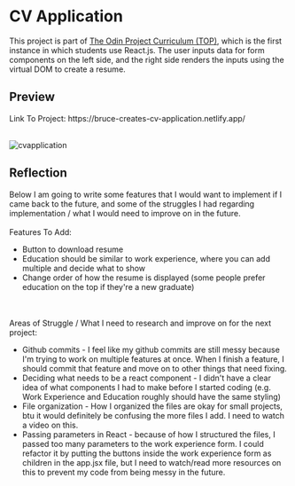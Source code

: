 <h1>CV Application</h1>

This project is part of <a href = "https://www.theodinproject.com/lessons/node-path-react-new-cv-application" target = "_blank">The Odin Project Curriculum (TOP)</a>, which is the first instance in which students use React.js. The user inputs data for form components on the left side, and the right side renders the inputs using the virtual DOM to create a resume.

<h2>Preview</h2>
Link To Project: https://bruce-creates-cv-application.netlify.app/<br><br>

![cvapplication](https://github.com/bobandash/cv-application/assets/74850332/17d25c00-17cf-4e17-92cc-6aa0184bede6)

<h2>Reflection</h2>
Below I am going to write some features that I would want to implement if I came back to the future, and some of the struggles I had regarding implementation / what I would need to improve on in the future.
<br>
<br>
Features To Add:
<ul>
  <li>Button to download resume</li>
  <li>Education should be similar to work experience, where you can add multiple and decide what to show</li>
  <li>Change order of how the resume is displayed (some people prefer education on the top if they're a new graduate)</li>
</ul>
<br><br>
Areas of Struggle / What I need to research and improve on for the next project:
<ul>
  <li>Github commits - I feel like my github commits are still messy because I'm trying to work on multiple features at once. When I finish a feature, I should commit that feature and move on to other things that need fixing.</li>
  <li>Deciding what needs to be a react component - I didn't have a clear idea of what components I had to make before I started coding (e.g. Work Experience and Education roughly should have the same styling)</li>
  <li>File organization - How I organized the files are okay for small projects, btu it would definitely be confusing the more files I add. I need to watch a video on this.</li>
  <li>Passing parameters in React - because of how I structured the files, I passed too many parameters to the work experience form. I could refactor it by putting the buttons inside the work experience form as children in the app.jsx file, but I need to watch/read more resources on this to prevent my code from being messy in the future.</li>
</ul>




